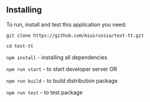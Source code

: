 ## Installing

To run, install and test this application you need:

`git clone https://github.com/miuirussia/test-tt.git`

`cd test-tt`

`npm install` - installing all dependencies

`npm run start` - to start developer server OR

`npm run build` - to build distribution package

`npm run test` - to test package